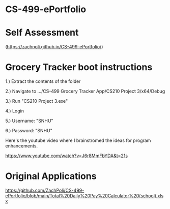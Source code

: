 # CS-499-ePortfolio

# Self Assessment
(https://zachpoli.github.io/CS-499-ePortfolio/)




# Grocery Tracker boot instructions
1.) Extract the contents of the folder

2.) Navigate to .../CS-499 Grocery Tracker App/CS210 Project 3/x64/Debug

3.) Run "CS210 Project 3.exe"

4.) Login

5.)  Username: "SNHU"

6.) Password: "SNHU"


Here's the youtube video where I brainstromed the ideas for program enhancements. 

https://www.youtube.com/watch?v=J6r8MmFbYDA&t=21s

# Original Applications
https://github.com/ZachPoli/CS-499-ePortfolio/blob/main/Total%20Daily%20Pay%20Calculator%20(school).xlsx
